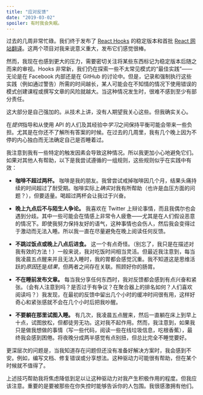 ```yaml
---
title: "应对反馈"
date: "2019-03-02"
spoiler: 有时我会失眠。
---
```


过去的几周非常忙碌。我们终于发布了 [React Hooks](https://reactjs.org/blog/2019/02/06/react-v16.8.0.html) 的稳定版本和首批 [React 网站翻译](https://reactjs.org/blog/2019/02/23/is-react-translated-yet.html)。这两个项目对我来说意义重大，发布它们感觉很棒。

然而，我现在也感到更大的压力，需要密切关注将某些东西标记为稳定版本后随之而来的审视。Hooks 非常新，我们仍在探索一些不太常见模式的“最佳实践”——无论是在 Facebook 内部还是在 GitHub 的讨论中。但是，记录和强制执行这些实践（例如通过警告）所需的时间越长，某人可能会在不知情的情况下使用错误的模式创建课程或撰写文章的风险就越大。当这种情况发生时，很难不感到至少有部分责任。

这大部分是自己强加的。从技术上讲，没有人期望我关心这些。但我确实关心。

在*提供*指导和从使用 API 的人们及其经验中*学习*之间保持平衡可能会带来一些负担。尤其是在你还不了解所有答案的时候。在过去的几周里，我有几个晚上因为不停的内心独白而无法确定自己是否睡着过。

我注意到我有一些特定的触发因素会导致这种情况。所以我更加小心地避免它们。如果对其他人有帮助，以下是我尝试遵循的一组规则，这些规则似乎在实践中有效：

- **咖啡不超过两杯。** 咖啡是我的朋友。我曾尝试戒掉咖啡因几个月，结果头痛持续的时间超过了耐受期。咖啡实际上*确实*对我有所帮助（也许是血压方面的问题？），但要适量。喝超过两杯会让我过于兴奋。

- **晚上九点后不与陌生人争论。** 我喜欢在 Twitter 上辩论事情，而且我偶尔也会遇到分歧。其中一些可能会在情感上非常令人疲惫——尤其是在人们假设恶意的情况下。即使我努力保持友好的语气，这种事情也会伤人，然后我会变得过于激动而无法入睡。所以我一直在尽量避免在晚上阅读任何反馈。

- **不跳过饭点或晚上八点后进食。** 这一个有点奇怪。（别忘了，我只是在描述对我有效的方法！）一般来说，我对吃饭时间相当灵活。但最近我注意到，每当我凌晨五点醒来并且无法入睡时，我的胃都会感觉沉重。我不知道这是思维活跃的*原因*还是*结果*，但两者之间存在关联。照顾好你的肠胃。

- **不在睡前发布文章。** 每当我分享任何东西时，我对反馈都会感到有点兴奋和紧张。（会有人注意到吗？是否过于有争议？在聚合器上的排名如何？人们喜欢阅读吗？）我发现，在最初的反馈中留出几个小时的缓冲时间很有用，这样好奇心和紧张感就不会在几个小时后把我吵醒。

- **不要躺在那里试图入睡。** 有几次，我凌晨五点醒来，然后一直躺在床上到早上十点，试图放松，但都徒劳无功。这对我不起作用。然而，我注意到，如果我只是做我想做的事情（写一些代码，阅读一些在线垃圾信息，吃根香蕉），最终我会感到困倦。将夜晚分成两半感觉有点别扭，但总比完全不睡觉要好。

更深层次的问题是，当我知道存在问题但还没有准备好解决方案时，我会感到不安。例如，编写文档、修复错误或分享想法。这种驱动力可能很有帮助，但在某个时候就不值得了。

上述技巧帮助我将焦虑降低到足以让这种驱动力对我产生积极作用的程度。但我应该注意。重要的是要被那些在你失控时能够告诉你的人包围。我很感激拥有他们。
